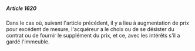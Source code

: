 ##### Article 1620

Dans le cas où, suivant l'article précédent, il y a lieu à augmentation de prix pour excédent de mesure, l'acquéreur a le choix ou de se désister du contrat ou de fournir le supplément du prix, et ce, avec les intérêts s'il a gardé l'immeuble.


